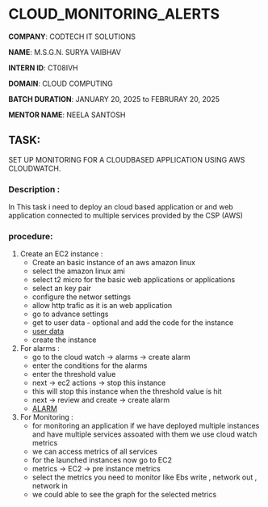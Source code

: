 # CLOUD_MONITORING_ALERTS

**COMPANY**: CODTECH IT SOLUTIONS 

**NAME**: M.S.G.N. SURYA VAIBHAV

**INTERN ID**: CT08IVH

**DOMAIN**: CLOUD COMPUTING

**BATCH DURATION**: JANUARY 20, 2025 to FEBRURAY 20, 2025

**MENTOR NAME**: NEELA SANTOSH

## TASK: 
SET UP MONITORING FOR A CLOUDBASED APPLICATION USING AWS
CLOUDWATCH.

### Description :
In This task i need to deploy an cloud based application or and web application connected to multiple services provided by the CSP (AWS)

### procedure:
1. Create an EC2 instance :
   - Create an basic instance of an aws amazon linux
   - select the amazon linux ami
   - select t2 micro for the basic web applications or applications
   - select an key pair
   - configure the networ settings
   - allow http trafic as it is an web application
   - go to advance settings
   - get to user data - optional and add the code for the instance
   - [user data](user_data)
   - create the instance
2. For alarms :
   - go to the cloud watch -> alarms -> create alarm
   - enter the conditions for the alarms
   - enter the threshold  value
   - next -> ec2 actions -> stop this instance
   - this will stop this instance when the threshold value is hit
   - next -> review and create -> create alarm
   - [ALARM](EC2_alarm.png)
3. For Monitoring :
   - for monitoring an application if we have deployed multiple instances and have multiple services assoated with them we use cloud watch metrics
   - we can access metrics of all services
   - for the launched instances now go to EC2
   -  metrics -> EC2 -> pre instance metrics
   -  select the metrics you need to monitor like Ebs write , network out , network in
   -  we could able to see the graph for the selected metrics 
